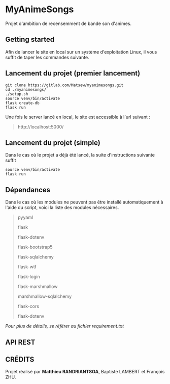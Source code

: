 # MyAnimeSongs

Projet d'ambition de recensemment de bande son d'animes. 

## Getting started

Afin de lancer le site en local sur un système d'exploitation Linux, il vous suffit de taper les commandes suivante.

## Lancement du projet (premier lancement)

```
git clone https://gitlab.com/Matsew/myanimesongs.git
cd ./myanimesongs/
./setup.sh
source venv/bin/activate
flask create-db
flask run
```

Une fois le server lancé en local, le site est accessible à l'url suivant :

> http://localhost:5000/

## Lancement du projet (simple)

Dans le cas où le projet a déjà été lancé, la suite d'instructions suivante suffit 

```
source venv/bin/activate
flask run
```

## Dépendances

Dans le cas où les modules ne peuvent pas être installé automatiquement à l'aide du script, voici la liste des modules nécessaires.

> pyyaml
>
> flask
>
> flask-dotenv
>
> flask-bootstrap5
>
> flask-sqlalchemy
>
> flask-wtf
>
> flask-login
>
> flask-marshmallow
>
> marshmallow-sqlalchemy
>
> flask-cors
>
> flask-dotenv

*Pour plus de détails, se référer au fichier requirement.txt*

## API REST

## CRÉDITS

Projet réalisé par **Matthieu RANDRIANTSOA**, Baptiste LAMBERT et François ZHU.
